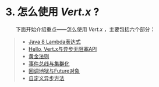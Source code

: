 # 3. 怎么使用 *Vert.x* ?

&emsp;&emsp;下面开始介绍重点——怎么使用 *Vert.x* ，主要包括六个部分：

> * [Java 8 Lambda表达式](section1.md)
> * [Hello, Vert.x与异步无阻塞API](section2.md)
> * [黄金法则](section3.md)
> * [事件总线与集群化](section4.md)
> * [回调地狱与Future对象](section5.md)
> * [自定义异步方法](section6.md)

